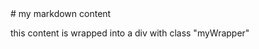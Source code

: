 <div class="myWrapper" markdown="1">
# my markdown content

this content is wrapped into a div with class "myWrapper"
</div>
